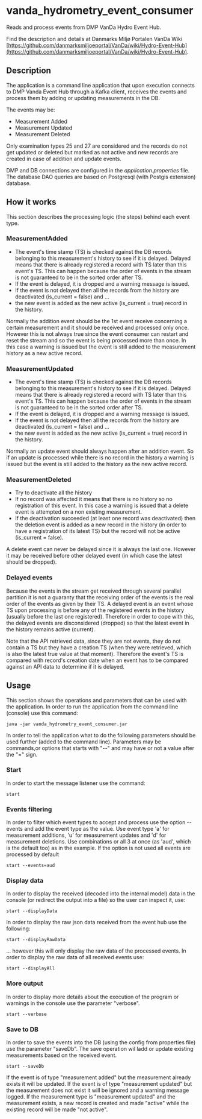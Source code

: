 # vanda_hydrometry_event_consumer

Reads and process events from DMP VanDa Hydro Event Hub.

Find the description and details at Danmarks Miljø Portalen VanDa Wiki [https://github.com/danmarksmiljoeportal/VanDa/wiki/Hydro-Event-Hub](https://github.com/danmarksmiljoeportal/VanDa/wiki/Hydro-Event-Hub).


## Description

The application is a command line application that upon execution connects to DMP Vanda Event Hub through a Kafka client, receives the events and process them by adding or updating measurements in the DB.

The events may be:
* Measurement Added
* Measurement Updated
* Measurement Deleted

Only examination types 25 and 27 are considered and the records do not get updated or deleted but marked as not active and new records are created in case of addition and update events.

DMP and DB connections are configured in the _application.properties_ file. The database DAO queries are based on Postgresql (with Postgis extension) database.

## How it works

This section describes the processing logic (the steps) behind each event type.

### MeasurementAdded

* The event's time stamp (TS) is checked against the DB records belonging to this measurement's history to see if it is delayed. Delayed means that there is already registered a record with TS later than this event's TS. This can happen because the order of events in the stream is not guaranteed to be in the sorted order after TS.
* If the event is delayed, it is dropped and a warning message is issued.
* If the event is not delayed then all the records from the history are deactivated (is_current = false) and ...
* the new event is added as the new active (is_current = true) record in the history.

Normally the addition event should be the 1st event receive concerning a certain measurement and it should be received and processed only once. However this is not always true since the event consumer can restart and reset the stream and so the event is being processed more than once. In this case a warning is issued but the event is still added to the measurement history as a new active record. 

### MeasurementUpdated

* The event's time stamp (TS) is checked against the DB records belonging to this measurement's history to see if it is delayed. Delayed means that there is already registered a record with TS later than this event's TS. This can happen because the order of events in the stream is not guaranteed to be in the sorted order after TS.
* If the event is delayed, it is dropped and a warning message is issued.
* If the event is not delayed then all the records from the history are deactivated (is_current = false) and ...
* the new event is added as the new active (is_current = true) record in the history.

Normally an update event should always happen after an addition event. So if an update is processed while there is no record in the history a warning is issued but the event is still added to the history as the new active record.

### MeasurementDeleted

* Try to deactivate all the history
* If no record was affected it means that there is no history so no registration of this event. In this case a warning is issued that a delete event is attempted on a non existing measurement.
* If the deactivation succeeded (at least one record was deactivated) then the deletion event is added as a new record in the history (in order to have a registration of its latest TS) but the record will not be active (is_current = false).

A delete event can never be delayed since it is always the last one. However it may be received before other delayed event (in which case the latest should be dropped).

### Delayed events

Because the events in the stream get received through several parallel partition it is not a guaranty that the receiving order of the events is the real order of the events as given by their TS. A delayed event is an event whose TS upon processing is before any of the registered events in the history (usually before the last one registered). Therefore in order to cope with this, the delayed events are disconsidered (dropped) so that the latest event in the history remains active (current).

Note that the API retrieved data, since they are not events, they do not contain a TS but they have a creation TS (when they were retrieved, which is also the latest true value at that moment). Therefore the event's TS is compared with record's creation date when an event has to be compared against an API data to determine if it is delayed.

## Usage

This section shows the operations and parameters that can be used with the application. In order to run the application from the command line (console) use this command:

	java -jar vanda_hydrometry_event_consumer.jar

In order to tell the application what to do the following parameters should be used further (added to the command line). Parameters may be commands,or options that starts with "--" and may have or not a value after the "=" sign.

### Start

In order to start the message listener use the command:

	start
	
### Events filtering

In order to filter which event types to accept and process use the option --events and add the event type as the value. Use event type 'a' for measurement additions, 'u' for measurement updates and 'd' for measurement deletions. Use combinations or all 3 at once (as 'aud', which is the default too) as in the example. If the option is not used all events are processed by default

	start --events=aud
	
### Display data

In order to display the received (decoded into the internal model) data in the console (or redirect the output into a file) so the user can inspect it, use:

	start --displayData	
	
In order to display the raw json data received from the event hub use the following:

	start --displayRawData	
	
... however this will only display the raw data of the processed events. In order to display the raw data of all received events use:

	start --displayAll	
	
### More output

In order to display more details about the execution of the program or warnings in the console use the parameter "verbose". 

	start --verbose	
	
### Save to DB

In order to save the events into the DB (using the config from properties file) use the parameter "saveDb". The save operation wil ladd or update existing measurements based on the received event.

	start --saveDb
	
If the event is of type "measurement added" but the measurement already exists it will be updated. If the event is of type "measurement updated" but the measurement does not exist it will be ignored and a warning message logged. If the measurement type is "measurement updated" and the measurement exists, a new record is created and made "active" while the existing record will be made "not active".
